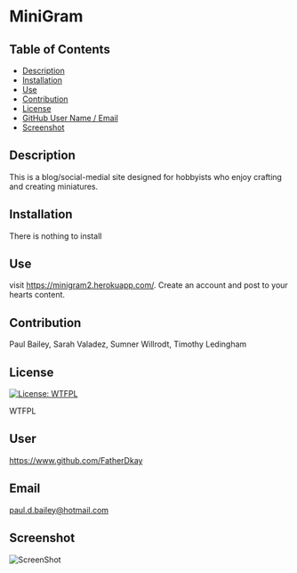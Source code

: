 # MiniGram
## Table of Contents
* [Description](#description)
* [Installation](#installation)
* [Use](#use)
* [Contribution](#contribution)
* [License](#license)
* [GitHub User Name / Email](#user)
* [Screenshot](#screenshot)
## Description
This is a blog/social-medial site designed for hobbyists who enjoy crafting and creating miniatures.

## Installation
There is nothing to install

## Use
visit https://minigram2.herokuapp.com/.  Create an account and post to your hearts content.

## Contribution
Paul Bailey, Sarah Valadez, Sumner Willrodt, Timothy Ledingham

## License
[![License: WTFPL](https://img.shields.io/badge/License-WTFPL-brightgreen.svg)](http://www.wtfpl.net/about/)

WTFPL

## User
https://www.github.com/FatherDkay

## Email
paul.d.bailey@hotmail.com

## Screenshot
![ScreenShot](/assets/MiniGramScreenShot.jpg "Screen Shot of MiniGram")

